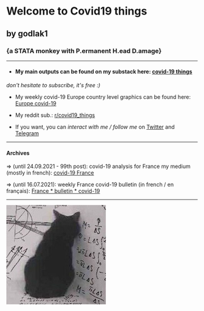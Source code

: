 
# Welcome to Covid19 things 
## by godlak1
### {a STATA monkey with P.ermanent H.ead D.amage}

***

+ #### My main outputs can be found on my substack here: [covid-19 things](https://godlak.substack.com/)

_don't hesitate to subscribe, it's free :)_

+ My weekly covid-19 Europe country level graphics can be found here: [Europe covid-19](https://godlak1.github.io/covid19/c19europe.html)

+ My reddit sub.: [r/covid19_things](https://www.reddit.com/r/Covid19_things/)

+ If you want, you can _interact with me / follow me_ on [Twitter](https://twitter.com/godlak_1) and [Telegram](https://t.me/godlak_1)

***

#### Archives

=> (until 24.09.2021 - 99th post): covid-19 analysis for France my medium (mostly in french): [covid-19 France](https://godlak.medium.com/)

=> (until 16.07.2021): weekly France covid-19 bulletin (in french / en français): [France * bulletin * covid-19](https://godlak1.github.io/covid19/FRAc19bul.html)

***

![Image](https://raw.githubusercontent.com/chrisgodlak/covid19/main/images/statacat.png)
